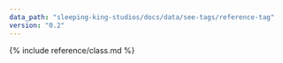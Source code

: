 ```yaml
---
data_path: "sleeping-king-studios/docs/data/see-tags/reference-tag"
version: "0.2"
---
```


{% include reference/class.md %}
